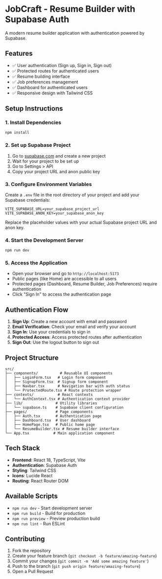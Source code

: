 # JobCraft - Resume Builder with Supabase Auth

A modern resume builder application with authentication powered by Supabase.

## Features

- ✅ User authentication (Sign up, Sign in, Sign out)
- ✅ Protected routes for authenticated users
- ✅ Resume building interface
- ✅ Job preferences management
- ✅ Dashboard for authenticated users
- ✅ Responsive design with Tailwind CSS

## Setup Instructions

### 1. Install Dependencies

```bash
npm install
```

### 2. Set up Supabase Project

1. Go to [supabase.com](https://supabase.com) and create a new project
2. Wait for your project to be set up
3. Go to Settings > API
4. Copy your project URL and anon public key

### 3. Configure Environment Variables

Create a `.env` file in the root directory of your project and add your Supabase credentials:

```env
VITE_SUPABASE_URL=your_supabase_project_url
VITE_SUPABASE_ANON_KEY=your_supabase_anon_key
```

Replace the placeholder values with your actual Supabase project URL and anon key.

### 4. Start the Development Server

```bash
npm run dev
```

### 5. Access the Application

- Open your browser and go to `http://localhost:5173`
- Public pages (like Home) are accessible to all users
- Protected pages (Dashboard, Resume Builder, Job Preferences) require authentication
- Click "Sign In" to access the authentication page

## Authentication Flow

1. **Sign Up**: Create a new account with email and password
2. **Email Verification**: Check your email and verify your account
3. **Sign In**: Use your credentials to sign in
4. **Protected Access**: Access protected routes after authentication
5. **Sign Out**: Use the logout button to sign out

## Project Structure

```
src/
├── components/          # Reusable UI components
│   ├── LoginForm.tsx   # Login form component
│   ├── SignupForm.tsx  # Signup form component
│   ├── Navbar.tsx      # Navigation bar with auth status
│   └── ProtectedRoute.tsx # Route protection wrapper
├── contexts/           # React contexts
│   └── AuthContext.tsx # Authentication context provider
├── lib/               # Utility libraries
│   └── supabase.ts    # Supabase client configuration
├── pages/             # Page components
│   ├── Auth.tsx       # Authentication page
│   ├── Dashboard.tsx  # User dashboard
│   ├── HomePage.tsx   # Public home page
│   └── ResumeBuilder.tsx # Resume builder interface
└── App.tsx           # Main application component
```

## Tech Stack

- **Frontend**: React 18, TypeScript, Vite
- **Authentication**: Supabase Auth
- **Styling**: Tailwind CSS
- **Icons**: Lucide React
- **Routing**: React Router DOM

## Available Scripts

- `npm run dev` - Start development server
- `npm run build` - Build for production
- `npm run preview` - Preview production build
- `npm run lint` - Run ESLint

## Contributing

1. Fork the repository
2. Create your feature branch (`git checkout -b feature/amazing-feature`)
3. Commit your changes (`git commit -m 'Add some amazing feature'`)
4. Push to the branch (`git push origin feature/amazing-feature`)
5. Open a Pull Request
